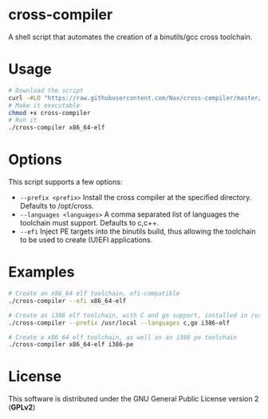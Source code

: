 # cross-compiler

A shell script that automates the creation of a binutils/gcc cross toolchain.

# Usage

```sh
# Download the script
curl -#LO "https://raw.githubusercontent.com/Nax/cross-compiler/master/bin/cross-compiler"
# Make it executable
chmod +x cross-compiler
# Run it
./cross-compiler x86_64-elf
```

# Options

This script supports a few options:

* `--prefix <prefix>` Install the cross compiler at the specified directory. Defaults to /opt/cross.
* `--languages <languages>` A comma separated list of languages the toolchain must support. Defaults to c,c++.
* `--efi` Inject PE targets into the binutils build, thus allowing the toolchain to be used to create (U)EFI applications.

# Examples

```sh
# Create an x86_64 elf toolchain, efi-compatible
./cross-compiler --efi x86_64-elf

# Create an i386 elf toolchain, with C and go support, installed in /usr/local
./cross-compiler --prefix /usr/local --languages c,go i386-elf

# Create a x86_64 elf toolchain, as well as an i386 pe toolchain
./cross-compiler x86_64-elf i386-pe
```

# License

This software is distributed under the GNU General Public License version 2 (**GPLv2**)
